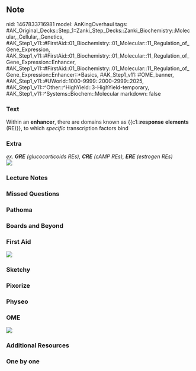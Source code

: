 ## Note
nid: 1467833716981
model: AnKingOverhaul
tags: #AK_Original_Decks::Step_1::Zanki_Step_Decks::Zanki_Biochemistry::Molecular,_Cellular,_Genetics, #AK_Step1_v11::#FirstAid::01_Biochemistry::01_Molecular::11_Regulation_of_Gene_Expression, #AK_Step1_v11::#FirstAid::01_Biochemistry::01_Molecular::11_Regulation_of_Gene_Expression::Enhancer, #AK_Step1_v11::#FirstAid::01_Biochemistry::01_Molecular::11_Regulation_of_Gene_Expression::Enhancer::*Basics, #AK_Step1_v11::#OME_banner, #AK_Step1_v11::#UWorld::1000-9999::2000-2999::2025, #AK_Step1_v11::^Other::^HighYield::3-HighYield-temporary, #AK_Step1_v11::^Systems::Biochem::Molecular
markdown: false

### Text
<div>
  <div>
    Within an <b>enhancer</b>, there are domains known as
    {{c1::<b>response</b> <b>elements</b> (RE)}}, to which
    <i>specific</i> transcription factors bind
  </div>
</div>

### Extra
<div>
  <i>ex. <b>GRE</b> (glucocorticoids REs), <b>CRE</b> (cAMP REs),
  <b>ERE</b> (estrogen REs)</i>
</div>
<div><img src="paste-58686433132785.jpg"></div>

### Lecture Notes


### Missed Questions


### Pathoma


### Boards and Beyond


### First Aid
<img src="tmpNckBoN.png">

### Sketchy


### Pixorize


### Physeo


### OME
<div class="ome-widget">
  <a href="https://onlinemeded.org?ref=anki"><img src=
  "_OME_AnkiFlashcards_General_3.png"></a>
</div>

### Additional Resources


### One by one

